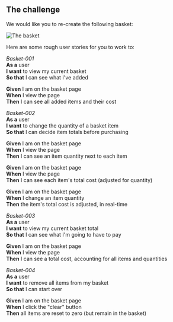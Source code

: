 ## The challenge

We would like you to re-create the following basket:

![The basket](https://slack-imgs.com/?c=1&url=https%3A%2F%2Fcdn.dribbble.com%2Fusers%2F42384%2Fscreenshots%2F668649%2Fattachments%2F59014%2Fcart_update_large.png)

Here are some rough user stories for you to work to:

*Basket-001*  
**As a** user  
**I want** to view my current basket  
**So that** I can see what I've added  

**Given** I am on the basket page  
**When** I view the page  
**Then** I can see all added items and their cost  

*Basket-002*  
**As a** user  
**I want** to change the quantity of a basket item  
**So that** I can decide item totals before purchasing  

**Given** I am on the basket page  
**When** I view the page  
**Then** I can see an item quantity next to each item  

**Given** I am on the basket page  
**When** I view the page  
**Then** I can see each item's total cost (adjusted for quantity)  

**Given** I am on the basket page  
**When** I change an item quantity  
**Then** the item's total cost is adjusted, in real-time  

*Basket-003*  
**As a** user  
**I want** to view my current basket total  
**So that** I can see what I'm going to have to pay  

**Given** I am on the basket page  
**When** I view the page  
**Then** I can see a total cost, accounting for all items and quantities  

*Basket-004*  
**As a** user  
**I want** to remove all items from my basket  
**So that** I can start over  

**Given** I am on the basket page  
**When** I click the "clear" button  
**Then** all items are reset to zero (but remain in the basket)  
